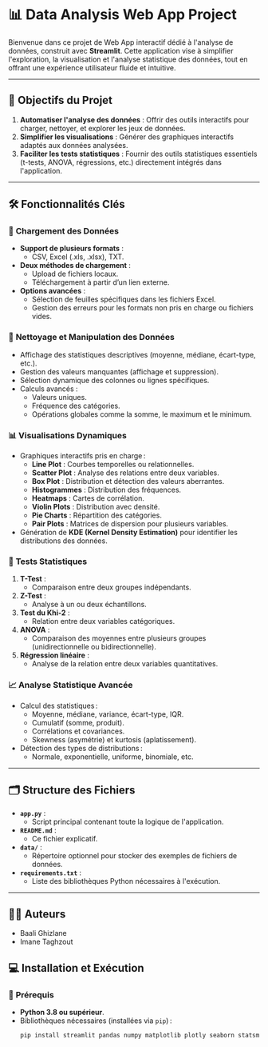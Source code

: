 # 📊 **Data Analysis Web App Project**

Bienvenue dans ce projet de Web App interactif dédié à l'analyse de données, construit avec **Streamlit**. Cette application vise à simplifier l'exploration, la visualisation et l'analyse statistique des données, tout en offrant une expérience utilisateur fluide et intuitive.

---

## 🎯 **Objectifs du Projet**

1. **Automatiser l'analyse des données** : Offrir des outils interactifs pour charger, nettoyer, et explorer les jeux de données.
2. **Simplifier les visualisations** : Générer des graphiques interactifs adaptés aux données analysées.
3. **Faciliter les tests statistiques** : Fournir des outils statistiques essentiels (t-tests, ANOVA, régressions, etc.) directement intégrés dans l'application.

---

## 🛠️ **Fonctionnalités Clés**

### 📂 **Chargement des Données**
- **Support de plusieurs formats** :
  - CSV, Excel (.xls, .xlsx), TXT.
- **Deux méthodes de chargement** :
  - Upload de fichiers locaux.
  - Téléchargement à partir d’un lien externe.
- **Options avancées** :
  - Sélection de feuilles spécifiques dans les fichiers Excel.
  - Gestion des erreurs pour les formats non pris en charge ou fichiers vides.

### 🧹 **Nettoyage et Manipulation des Données**
- Affichage des statistiques descriptives (moyenne, médiane, écart-type, etc.).
- Gestion des valeurs manquantes (affichage et suppression).
- Sélection dynamique des colonnes ou lignes spécifiques.
- Calculs avancés :
  - Valeurs uniques.
  - Fréquence des catégories.
  - Opérations globales comme la somme, le maximum et le minimum.

### 📊 **Visualisations Dynamiques**
- Graphiques interactifs pris en charge :
  - **Line Plot** : Courbes temporelles ou relationnelles.
  - **Scatter Plot** : Analyse des relations entre deux variables.
  - **Box Plot** : Distribution et détection des valeurs aberrantes.
  - **Histogrammes** : Distribution des fréquences.
  - **Heatmaps** : Cartes de corrélation.
  - **Violin Plots** : Distribution avec densité.
  - **Pie Charts** : Répartition des catégories.
  - **Pair Plots** : Matrices de dispersion pour plusieurs variables.
- Génération de **KDE (Kernel Density Estimation)** pour identifier les distributions des données.

### 🧮 **Tests Statistiques**
1. **T-Test** :
   - Comparaison entre deux groupes indépendants.
2. **Z-Test** :
   - Analyse à un ou deux échantillons.
3. **Test du Khi-2** :
   - Relation entre deux variables catégoriques.
4. **ANOVA** :
   - Comparaison des moyennes entre plusieurs groupes (unidirectionnelle ou bidirectionnelle).
5. **Régression linéaire** :
   - Analyse de la relation entre deux variables quantitatives.

### 📈 **Analyse Statistique Avancée**
- Calcul des statistiques :
  - Moyenne, médiane, variance, écart-type, IQR.
  - Cumulatif (somme, produit).
  - Corrélations et covariances.
  - Skewness (asymétrie) et kurtosis (aplatissement).
- Détection des types de distributions :
  - Normale, exponentielle, uniforme, binomiale, etc.

---

## 🗂️ **Structure des Fichiers**

- **`app.py`** :
  - Script principal contenant toute la logique de l'application.
- **`README.md`** :
  - Ce fichier explicatif.
- **`data/`** :
  - Répertoire optionnel pour stocker des exemples de fichiers de données.
- **`requirements.txt`** :
  - Liste des bibliothèques Python nécessaires à l'exécution.

---

## 👩‍💻 Auteurs
- Baali Ghizlane
- Imane Taghzout

## 💻 **Installation et Exécution**

### 🔧 **Prérequis**
- **Python 3.8 ou supérieur**.
- Bibliothèques nécessaires (installées via `pip`) :
  ```bash
  pip install streamlit pandas numpy matplotlib plotly seaborn statsmodels scipy
